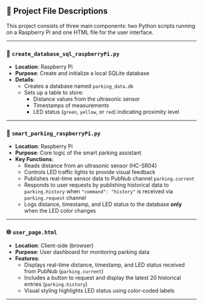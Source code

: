 ## 📁 Project File Descriptions

This project consists of three main components: two Python scripts running on a Raspberry Pi and one HTML file for the user interface.

---

### 🐍 `create_database_sql_raspberryPi.py`

- **Location**: Raspberry Pi
- **Purpose**: Create and initialize a local SQLite database
- **Details**:
  - Creates a database named `parking_data.db`
  - Sets up a table to store:
    - Distance values from the ultrasonic sensor
    - Timestamps of measurements
    - LED status (`green`, `yellow`, or `red`) indicating proximity level

---

### 🐍 `smart_parking_raspberryPi.py`

- **Location**: Raspberry Pi
- **Purpose**: Core logic of the smart parking assistant
- **Key Functions**:
  - Reads distance from an ultrasonic sensor (HC-SR04)
  - Controls LED traffic lights to provide visual feedback
  - Publishes real-time sensor data to PubNub channel `parking.current`
  - Responds to user requests by publishing historical data to `parking.history` when `"command": "history"` is received via `parking.request` channel
  - Logs distance, timestamp, and LED status to the database **only** when the LED color changes

---

### 🌐 `user_page.html`

- **Location**: Client-side (browser)
- **Purpose**: User dashboard for monitoring parking data
- **Features**:
  - Displays real-time distance, timestamp, and LED status received from PubNub (`parking.current`)
  - Includes a button to request and display the latest 20 historical entries (`parking.history`)
  - Visual styling highlights LED status using color-coded labels

---
